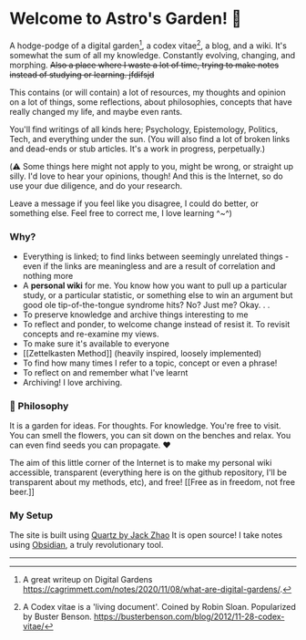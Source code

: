 
# Welcome to Astro's Garden! 🌱

A hodge-podge of a digital garden[^digitalgarden], a codex vitae[^codex], a blog, and a wiki.  It's somewhat the sum of all my knowledge. Constantly evolving, changing, and morphing. ~~Also a place where I waste a lot of time, trying to make notes instead of studying or learning. jfdifsjd~~

This contains (or will contain) a lot of resources, my thoughts and opinion on a lot of things, some reflections, about philosophies, concepts that have really changed my life, and maybe even rants. 

You'll find writings of all kinds here; Psychology, Epistemology, Politics, Tech, and everything under the sun.  (You will also find a lot of broken links and dead-ends or stub articles. It's a work in progress, perpetually.)
 
(⚠️ Some things here might not apply to you, might be wrong, or straight up silly. I'd love to hear your opinions, though! And this is the Internet, so do use your due diligence, and do your research. 

Leave a message if you feel like you disagree, I could do better, or something else. Feel free to correct me, I love learning ^~^)

### Why?

- Everything is linked; to find links between seemingly unrelated things - even if the links are meaningless and are a result of correlation and nothing more
- A **personal wiki** for me. You know how you want to pull up a particular study, or a particular statistic, or something else to win an argument but good ole tip-of-the-tongue syndrome hits? No? Just me? Okay. . . 
- To preserve knowledge and archive things interesting to me
- To reflect and ponder, to welcome change instead of resist it. To revisit concepts and re-examine my views. 
- To make sure it's available to everyone 
- [[Zettelkasten Method]] (heavily inspired, loosely implemented)
- To find how many times I refer to a topic, concept or even a phrase! 
- To reflect on and remember what I've learnt 
- Archiving! I love archiving. 

### 🌱 Philosophy 
It is a garden for ideas. For thoughts. For knowledge. You're free to visit. You can smell the flowers, you can sit down on the benches and relax. You can even find seeds you can propagate. ♥ 

The aim of this little corner of the Internet is to make my personal wiki accessible, transparent (everything here is on the github repository, I'll be transparent about my methods, etc), and free! [[Free as in freedom, not free beer.]]

### My Setup 
The site is built using [Quartz by Jack Zhao](https://github.com/jackyzha0/quartz) It is open source!
I take notes using [Obsidian](https://obsidian.md), a truly revolutionary tool. 


---
[^codex]: A Codex vitae is a 'living document'. Coined by Robin Sloan. Popularized by Buster Benson. https://busterbenson.com/blog/2012/11-28-codex-vitae/ 
[^digitalgarden]: A great writeup on Digital Gardens https://cagrimmett.com/notes/2020/11/08/what-are-digital-gardens/. 








